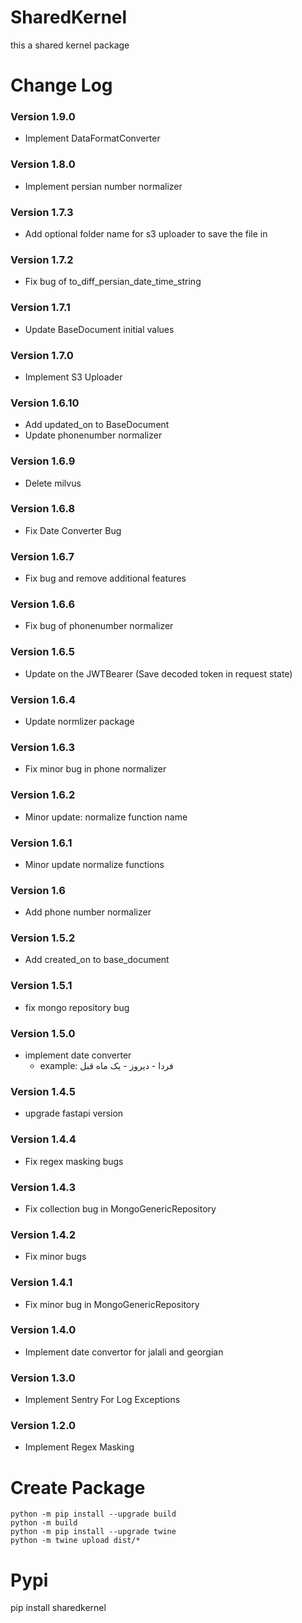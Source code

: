 # SharedKernel
this a shared kernel package

# Change Log
### Version 1.9.0
- Implement DataFormatConverter
### Version 1.8.0
- Implement persian number normalizer
### Version 1.7.3
- Add optional folder name for s3 uploader to save the file in
### Version 1.7.2
- Fix bug of to_diff_persian_date_time_string
### Version 1.7.1
- Update BaseDocument initial values
### Version 1.7.0
- Implement S3 Uploader
### Version 1.6.10
- Add updated_on to BaseDocument
- Update phonenumber normalizer
### Version 1.6.9
- Delete milvus
### Version 1.6.8
- Fix Date Converter Bug
### Version 1.6.7
- Fix bug and remove additional features
### Version 1.6.6
- Fix bug of phonenumber normalizer
### Version 1.6.5
- Update on the JWTBearer (Save decoded token in request state)
### Version 1.6.4
- Update normlizer package
### Version 1.6.3
- Fix minor bug in phone normalizer
### Version 1.6.2
- Minor update: normalize function name
### Version 1.6.1
- Minor update normalize functions
### Version 1.6
- Add phone number normalizer
### Version 1.5.2
- Add created_on to base_document
### Version 1.5.1
- fix mongo repository bug
### Version 1.5.0
- implement date converter
  -  example: فردا - دیروز - یک ماه قبل
### Version 1.4.5
- upgrade fastapi version
### Version 1.4.4
- Fix regex masking bugs
### Version 1.4.3
- Fix collection bug in MongoGenericRepository
### Version 1.4.2
- Fix minor bugs
### Version 1.4.1
- Fix minor bug in MongoGenericRepository
### Version 1.4.0
- Implement date convertor for jalali and georgian
### Version 1.3.0
- Implement Sentry For Log Exceptions
### Version 1.2.0
- Implement Regex Masking
# Create Package
    python -m pip install --upgrade build
    python -m build
    python -m pip install --upgrade twine
    python -m twine upload dist/*

# Pypi
pip install sharedkernel
